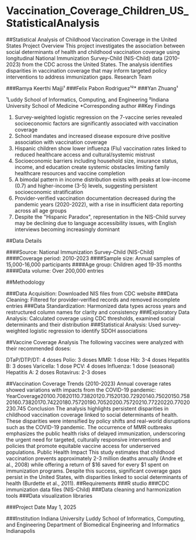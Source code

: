 # Vaccination_Coverage_Children_US_StatisticalAnalysis
##Statistical Analysis of Childhood Vaccination Coverage in the United States
Project Overview
This project investigates the association between social determinants of health and childhood vaccination coverage using longitudinal National Immunization Survey-Child (NIS-Child) data (2010-2023) from the CDC across the United States. The analysis identifies disparities in vaccination coverage that may inform targeted policy interventions to address immunization gaps.
Research Team

###Ramya Keerthi Majji¹
###Felix Pabon Rodriguez¹²*
###Yan Zhuang¹

¹Luddy School of Informatics, Computing, and Engineering
²Indiana University School of Medicine
*Corresponding author
##Key Findings

1. Survey-weighted logistic regression on the 7-vaccine series revealed socioeconomic factors are significantly associated with vaccination coverage
2. School mandates and increased disease exposure drive positive association with vaccination coverage
3. Hispanic children show lower influenza (Flu) vaccination rates linked to reduced healthcare access and cultural/systemic mistrust
4. Socioeconomic barriers including household size, insurance status, income, and education create systemic obstacles limiting family healthcare resources and vaccine completion
5. A bimodal pattern in income distribution exists with peaks at low-income (0.7) and higher-income (3-5) levels, suggesting persistent socioeconomic stratification
6. Provider-verified vaccination documentation decreased during the pandemic years (2020-2022), with a rise in insufficient data reporting across all age groups
7. Despite the "Hispanic Paradox", representation in the NIS-Child survey may be declining due to language accessibility issues, with English interviews becoming increasingly dominant

##Data Details

####Source: National Immunization Survey-Child (NIS-Child)
####Coverage period: 2010-2023
####Sample size: Annual samples of 15,000-16,000 participants
####Age group: Children aged 19-35 months
####Data volume: Over 200,000 entries

##Methodology

###Data Acquisition: Downloaded NIS files from CDC website
###Data Cleaning: Filtered for provider-verified records and removed incomplete entries
###Data Standardization: Harmonized data types across years and restructured column names for clarity and consistency
###Exploratory Data Analysis: Calculated coverage using CDC thresholds, examined social determinants and their distribution
###Statistical Analysis: Used survey-weighted logistic regression to identify SDOH associations

##Vaccine Coverage Analysis
The following vaccines were analyzed with their recommended doses:

DTaP/DTP/DT: 4 doses
Polio: 3 doses
MMR: 1 dose
Hib: 3-4 doses
Hepatitis B: 3 doses
Varicella: 1 dose
PCV: 4 doses
Influenza: 1 dose (seasonal)
Hepatitis A: 2 doses
Rotavirus: 2-3 doses

##Vaccination Coverage Trends (2010-2023)
Annual coverage rates showed variations with impacts from the COVID-19 pandemic:
YearCoverage20100.70820110.73820120.71520130.72920140.75020150.75820160.73820170.74220180.75720190.70520200.75720210.77220220.77020230.745
Conclusion
The analysis highlights persistent disparities in childhood vaccination coverage linked to social determinants of health. These disparities were intensified by policy shifts and real-world disruptions such as the COVID-19 pandemic. The occurrence of MMR outbreaks emphasizes the public health risks of delayed immunization, underscoring the urgent need for targeted, culturally responsive interventions and policies that promote equitable vaccine access for underserved populations.
Public Health Impact
This study estimates that childhood vaccination prevents approximately 2-3 million deaths annually (Andre et al., 2008) while offering a return of $16 saved for every $1 spent on immunization programs. Despite this success, significant coverage gaps persist in the United States, with disparities linked to social determinants of health (Burdette et al., 2011).
##Requirements
###R studio
###CDC immunization data files (NIS-Child)
###Data cleaning and harmonization tools
###Data visualization libraries

###Project Date
May 1, 2025

###Institution
Indiana University
Luddy School of Informatics, Computing, and Engineering
Department of Biomedical Engineering and Informatics
Indianapolis
